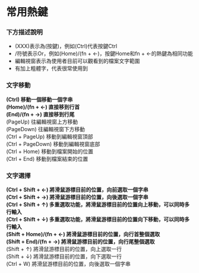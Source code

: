 # 常用熱鍵

### 下方描述說明
* (XXX)表示為(按鍵)，例如(Ctrl)代表按鍵Ctrl<br>
* /符號表示Or，例如(Home)/(fn + ←)，按鍵Home和fn + ←的熱鍵為相同功能<br>
* 編輯視窗表示為使用者目前可以觀看到的檔案文字範圍<br>
* 有加上粗體字，代表很常使用到<br>

### 文字移動
**(Ctrl) 移動一個移動一個字串**<br>
**(Home)/(fn + ←) 直接移到行首**<br>
**(End)/(fn + →) 直接移到行尾**<br>
(PageUp) 往編輯視窗上方移動<br>
(PageDown) 往編輯視窗下方移動<br>
(Ctrl + PageUp) 移動到編輯視窗頂部<br>
(Ctrl + PageDown) 移動到編輯視窗底部<br>
(Ctrl + Home) 移動到檔案開始的位置<br>
(Ctrl + End) 移動到檔案結束的位置<br>

### 文字選擇
**(Ctrl + Shift + ←) 將滑鼠游標目前的位置，向前選取一個字串**<br>
**(Ctrl + Shift + →) 將滑鼠游標目前的位置，向後選取一個字串**<br>
**(Ctrl + Shift + ↑) 多重選取功能，將滑鼠游標目前的位置向上移動，可以同時多行輸入**<br>
**(Ctrl + Shift + ↓) 多重選取功能，將滑鼠游標目前的位置向下移動，可以同時多行輸入**<br>
**(Shift + Home)/(fn + ←) 將滑鼠游標目前的位置，向行首整個選取**<br>
**(Shift + End)/(fn + →) 將滑鼠游標目前的位置，向行尾整個選取**<br>
(Shift + ↑) 將滑鼠游標目前的位置，向上選取一行<br>
(Shift + ↓) 將滑鼠游標目前的位置，向下選取一行<br>
(Ctrl + W) 將滑鼠游標目前的位置，向後選取一個字串<br>